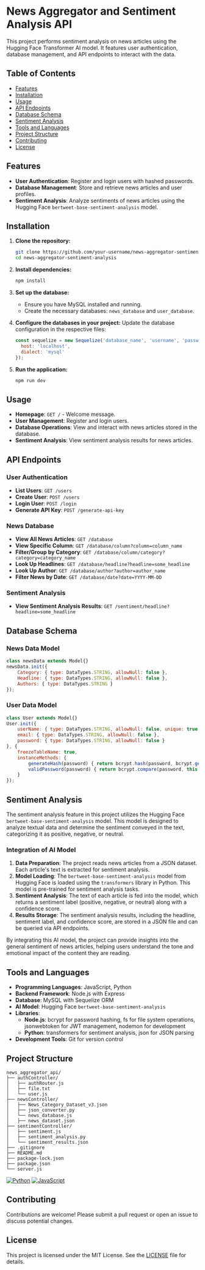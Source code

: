

# News Aggregator and Sentiment Analysis API

This project performs sentiment analysis on news articles using the Hugging Face Transformer AI model. It features user authentication, database management, and API endpoints to interact with the data.

## Table of Contents
- [Features](#features)
- [Installation](#installation)
- [Usage](#usage)
- [API Endpoints](#api-endpoints)
- [Database Schema](#database-schema)
- [Sentiment Analysis](#sentiment-analysis)
- [Tools and Languages](#tools-and-languages)
- [Project Structure](#project-structure)
- [Contributing](#contributing)
- [License](#license)

## Features
- **User Authentication**: Register and login users with hashed passwords.
- **Database Management**: Store and retrieve news articles and user profiles.
- **Sentiment Analysis**: Analyze sentiments of news articles using the Hugging Face `bertweet-base-sentiment-analysis` model.

## Installation
1. **Clone the repository:**
    ```bash
    git clone https://github.com/your-username/news-aggregator-sentiment-analysis.git
    cd news-aggregator-sentiment-analysis
    ```

2. **Install dependencies:**
    ```bash
    npm install
    ```

3. **Set up the database:**
    - Ensure you have MySQL installed and running.
    - Create the necessary databases: `news_database` and `user_database`.

4. **Configure the databases in your project:**
    Update the database configuration in the respective files:
    ```javascript
    const sequelize = new Sequelize('database_name', 'username', 'password', {
      host: 'localhost',
      dialect: 'mysql'
    });
    ```

5. **Run the application:**
    ```bash
    npm run dev
    ```

## Usage
- **Homepage**: `GET /` - Welcome message.
- **User Management**: Register and login users.
- **Database Operations**: View and interact with news articles stored in the database.
- **Sentiment Analysis**: View sentiment analysis results for news articles.

## API Endpoints
### User Authentication
- **List Users**: `GET /users`
- **Create User**: `POST /users`
- **Login User**: `POST /login`
- **Generate API Key**: `POST /generate-api-key`

### News Database
- **View All News Articles**: `GET /database`
- **View Specific Column**: `GET /database/column?column=column_name`
- **Filter/Group by Category**: `GET /database/column/category?category=category_name`
- **Look Up Headlines**: `GET /database/headline?headline=some_headline`
- **Look Up Author**: `GET /database/author?author=author_name`
- **Filter News by Date**: `GET /database/date?date=YYYY-MM-DD`

### Sentiment Analysis
- **View Sentiment Analysis Results**: `GET /sentiment/headline?headline=some_headline`

## Database Schema
### News Data Model
```javascript
class newsData extends Model{}
newsData.init({
    Category: { type: DataTypes.STRING, allowNull: false },
    Headline: { type: DataTypes.STRING, allowNull: false },
    Authors: { type: DataTypes.STRING }
});
```

### User Data Model
```javascript
class User extends Model{}
User.init({
    userName: { type: DataTypes.STRING, allowNull: false, unique: true },
    email: { type: DataTypes.STRING, allowNull: false },
    password: { type: DataTypes.STRING, allowNull: false }
}, {
    freezeTableName: true,
    instanceMethods: {
        generateHash(password) { return bcrypt.hash(password, bcrypt.genSaltSync(10)); },
        validPassword(password) { return bcrypt.compare(password, this.password); }
    }
});
```

## Sentiment Analysis
The sentiment analysis feature in this project utilizes the Hugging Face `bertweet-base-sentiment-analysis` model. This model is designed to analyze textual data and determine the sentiment conveyed in the text, categorizing it as positive, negative, or neutral.

### Integration of AI Model
1. **Data Preparation**: The project reads news articles from a JSON dataset. Each article's text is extracted for sentiment analysis.
2. **Model Loading**: The `bertweet-base-sentiment-analysis` model from Hugging Face is loaded using the `transformers` library in Python. This model is pre-trained for sentiment analysis tasks.
3. **Sentiment Analysis**: The text of each article is fed into the model, which returns a sentiment label (positive, negative, or neutral) along with a confidence score.
4. **Results Storage**: The sentiment analysis results, including the headline, sentiment label, and confidence score, are stored in a JSON file and can be queried via API endpoints.

By integrating this AI model, the project can provide insights into the general sentiment of news articles, helping users understand the tone and emotional impact of the content they are reading.

## Tools and Languages
- **Programming Languages**: JavaScript, Python
- **Backend Framework**: Node.js with Express
- **Database**: MySQL with Sequelize ORM
- **AI Model**: Hugging Face `bertweet-base-sentiment-analysis`
- **Libraries**: 
  - **Node.js**: bcrypt for password hashing, fs for file system operations, jsonwebtoken for JWT management, nodemon for development
  - **Python**: transformers for sentiment analysis, json for JSON parsing
- **Development Tools**: Git for version control

## Project Structure
```
news_aggregator_api/
├── authController/
│   ├── authRouter.js
│   ├── file.txt
│   └── user.js
├── newsController/
│   ├── News_Category_Dataset_v3.json
│   ├── json_converter.py
│   └── news_database.js
│   ├── news_dataset.json
├── sentimentController/
│   ├── sentiment.js
│   ├── sentiment_analysis.py
│   └── sentiment_results.json
├── .gitignore
├── README.md
├── package-lock.json
├── package.json
└── server.js
```
[![Python](https://img.shields.io/badge/Python-Used-blue)](https://www.python.org/)
[![JavaScript](https://img.shields.io/badge/JavaScript-Used-yellow)](https://www.javascript.com/)


## Contributing
Contributions are welcome! Please submit a pull request or open an issue to discuss potential changes.

## License
This project is licensed under the MIT License. See the [LICENSE](LICENSE) file for details.


